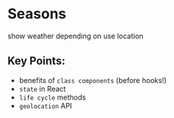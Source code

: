 # Seasons
show weather depending on use location

## Key Points:
- benefits of `class components` (before hooks!)
- `state` in React
- `life cycle` methods
- `geolocation` API
